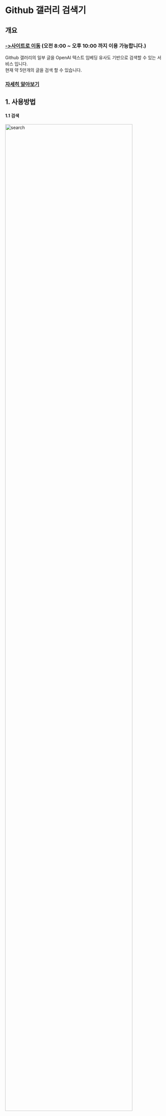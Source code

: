 # Github 갤러리 검색기
## 개요
### [->사이트로 이동](http://spia.ap-northeast-2.elasticbeanstalk.com/gitgallsearch) (오전 8:00 ~ 오후 10:00 까지 이용 가능합니다.)

Github 갤러리의 일부 글을 OpenAI 텍스트 임베딩 유사도 기반으로 검색할 수 있는 서비스 입니다.<br>
현재 약 5만개의 글을 검색 할 수 있습니다.<br>

### [자세히 알아보기](https://github.com/spiamint/GitGallSearchBack)

## 1. 사용방법
#### 1.1 검색
<img alt='search' src='https://github.com/user-attachments/assets/813ee37b-41ce-4dee-bd87-13130a1d5f8e' width="90%">

검색창에 검색어를 입력하고, '검색' 버튼을 누르면 검색 결과를 확인할 수 있습니다. (최대 100개)  
검색어는 길고, 자세히 입력하는것을 권장합니다.  
검색 결과를 누르면 Github 갤러리의 해당 글로 이동합니다.

#### 1.2 개념글만 검색
<img alt='concept' src='https://github.com/user-attachments/assets/b62d798f-90a7-4a97-adc5-49b683589d1a' width="90%">

'개념글만 검색' 체크박스를 선택하면, 개념글만 검색합니다. (최대 50개)  
속도가 다소 느리고, 검색 정확도가 떨어질 수 있습니다.

#### 1.3 내용 표시
<img alt='showContent' src='https://github.com/user-attachments/assets/4555d789-bdf7-4476-80cf-10d295e7d1cc' width="90%">

검색 결과에서 글 내용을 일부 표시할 수 있습니다.  
PC UI 에서만 사용 가능합니다.






